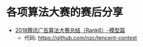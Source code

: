# 各项算法大赛的赛后分享

* [2018腾讯广告算法大赛总结（Rank6）-模型篇](https://zhuanlan.zhihu.com/p/38341881)
  * 代码: https://github.com/nzc/tencent-contest
